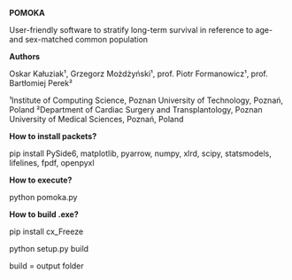 **POMOKA**

User-friendly software to stratify long-term survival in reference to age- and sex-matched common population


**Authors**

Oskar Kałuziak¹, Grzegorz Możdżyński¹, prof. Piotr Formanowicz¹, prof. Bartłomiej Perek²

¹Institute of Computing Science, Poznan University of Technology, Poznań, Poland
²Department of Cardiac Surgery and Transplantology, Poznan University of Medical Sciences, Poznań, Poland


**How to install packets?**

pip install PySide6, matplotlib, pyarrow, numpy, xlrd, scipy, statsmodels, lifelines, fpdf, openpyxl

**How to execute?**

python pomoka.py

**How to build .exe?**

pip install cx_Freeze

python setup.py build 

build = output folder
